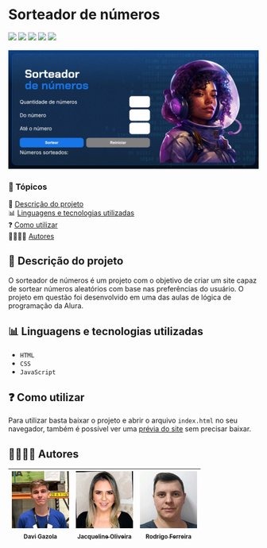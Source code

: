 # Sorteador de números

<img src="https://img.shields.io/badge/CONCLU%C3%8DDO-brightgreen?style=for-the-badge"> <img src="https://img.shields.io/badge/ALURA-darkblue?style=for-the-badge"> <img src="https://img.shields.io/badge/HTML-orange?style=for-the-badge"> <img src="https://img.shields.io/badge/CSS-blue?style=for-the-badge"> <img src="https://img.shields.io/badge/JAVASCRIPT-yellow?style=for-the-badge"> <br><br> <img src="./img/Prévia.jpg">

### 📌 Tópicos 

📃 [Descrição do projeto](#-descrição-do-projeto) <br>
📊 [Linguagens e tecnologias utilizadas](#-linguagens-e-tecnologias-utilizadas) <br>
❓ [Como utilizar](#-como-utilizar) <br>
🫱🏻‍🫲🏻 [Autores](#-autores)

## 📃 Descrição do projeto 

O sorteador de números é um projeto com o objetivo de criar um site capaz de sortear números aleatórios com base nas preferências do usuário. O projeto em questão foi desenvolvido em uma das aulas de lógica de programação da Alura.

## 📊 Linguagens e tecnologias utilizadas

- `HTML`
- `CSS`
- `JavaScript`

## ❓ Como utilizar

Para utilizar basta baixar o projeto e abrir o arquivo `index.html` no seu navegador, também é possível ver uma [prévia do site](https://sorteador-numeros-sage.vercel.app/) sem precisar baixar.

## 🫱🏻‍🫲🏻 Autores

| [<img src="./img/Davi Gazola.jpg" width="115"><br><sub>Davi Gazola</sub>](https://github.com/davigzola) |  [<img src="./img/Jacqueline Oliveira.jpg" width="115"><br><sub>Jacqueline Oliveira</sub>](https://github.com/jacqueline-oliveira) |  [<img src="./img/Rodrigo Ferreira.jpg" width="115"><br><sub>Rodrigo Ferreira</sub>](https://github.com/rcaneppele) |
| :---: | :---: | :---: |
